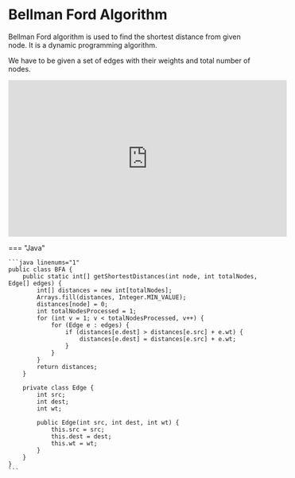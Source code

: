 # Bellman Ford Algorithm

Bellman Ford algorithm is used to find the shortest distance from given node.
It is a dynamic programming algorithm.

We have to be given a set of edges with their weights and total number of nodes.

<iframe width="560" height="315" src="https://www.youtube.com/embed/FtN3BYH2Zes?si=CPGq43pnCJ07JepS" title="YouTube video player" frameborder="0" allow="accelerometer; autoplay; clipboard-write; encrypted-media; gyroscope; picture-in-picture; web-share" referrerpolicy="strict-origin-when-cross-origin" allowfullscreen></iframe>

=== "Java"

    ```java linenums="1"
    public class BFA {
        public static int[] getShortestDistances(int node, int totalNodes, Edge[] edges) {
            int[] distances = new int[totalNodes];
            Arrays.fill(distances, Integer.MIN_VALUE);
            distances[node] = 0;
            int totalNodesProcessed = 1;
            for (int v = 1; v < totalNodesProcessed, v++) {
                for (Edge e : edges) {
                    if (distances[e.dest] > distances[e.src] + e.wt) {
                        distances[e.dest] = distances[e.src] + e.wt;
                    }
                }
            }
            return distances;
        }

        private class Edge {
            int src;
            int dest;
            int wt;

            public Edge(int src, int dest, int wt) {
                this.src = src;
                this.dest = dest;
                this.wt = wt;
            }
        }
    }
    ```
